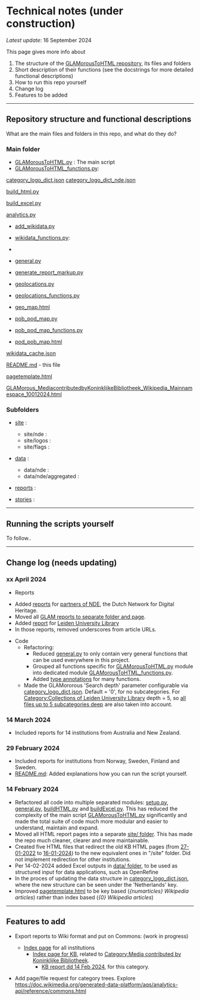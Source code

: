 # Technical notes (under construction)

*Latest update*: 16 September 2024

This page gives more info about 
1. The structure of the [GLAMorousToHTML repository](https://github.com/KBNLwikimedia/GLAMorousToHTML), its files and folders 
2. Short description of their functions (see the docstrings for more detailed functional descriptions)
3. How to run this repo yourself
4. Change log
5. Features to be added

-------------------- 

## Repository structure and functional descriptions

What are the main files and folders in this repo, and what do they do?

### Main folder

* [GLAMorousToHTML.py](GLAMorousToHTML.py) : The main script  
* [GLAMorousToHTML_functions.py](GLAMorousToHTML_functions.py): 

[category_logo_dict.json](category_logo_dict.json)
[category_logo_dict_nde.json](category_logo_dict_nde.json)

[build_html.py](build_html.py)

[build_excel.py](build_excel.py)

[analytics.py](analytics.py)

* [add_wikidata.py](add_wikidata.py)
* [wikidata_functions.py](wikidata_functions.py): 
* 
* [general.py](general.py)
* [generate_report_markup.py](generate_report_markup.py)

* [geolocations.py](geolocations.py)
* [geolocations_functions.py](geolocations_functions.py)
* [geo_map.html](geo_map.html)

* [pob_pod_map.py](pob_pod_map.py)
* [pob_pod_map_functions.py](pob_pod_map_functions.py)
* [pod_pob_map.html](pod_pob_map.html)

[wikidata_cache.json](wikidata_cache.json)


[README.md](README.md) - this file

[pagetemplate.html](pagetemplate.html)

[GLAMorous_MediacontributedbyKoninklijkeBibliotheek_Wikipedia_Mainnamespace_10012024.html](GLAMorous_MediacontributedbyKoninklijkeBibliotheek_Wikipedia_Mainnamespace_10012024.html)

### Subfolders
* [site](https://github.com/KBNLwikimedia/GLAMorousToHTML/blob/master/site) : 
  * site/nde : 
  * site/logos : 
  * site/flags : 

* [data](https://github.com/KBNLwikimedia/GLAMorousToHTML/blob/master/data) : 
  * data/nde : 
  * data/nde/aggregated : 
* [reports](https://github.com/KBNLwikimedia/GLAMorousToHTML/blob/master/reports) : 
* [stories](https://github.com/KBNLwikimedia/GLAMorousToHTML/blob/master/stories) : 

------------------------------

## Running the scripts yourself 
To follow..
<!--If you want to run this script for your own Commons category and create HTML and Excel overviews for your own institution, you can clone/download the repo and run it on your own machine.
You will need to make some simple adaptations to the existing code to make it work for the Commons category of your choice. These are: 

3) In [setup.py](setup.py), change 
   * the *country_key* variable to the new country key you added to the json file  (default = "Netherlands")
   * the *institute_index* to the index of the line corresponding to your institution in the json file (default = 0; first line under a country key)
 
That's  all, you should now be able to run the main [GLAMorousToHTML script](GLAMorousToHTML.py). The generated HTML page will be added to the [site/](site/) folder and the Excel to the [data/](data/) folder. 

In case you can't get the script up and running, please open an issue in this repo.  

### Configuration of GLAMorous
The script relies on the XML output of the GLAMorous tool, which needs to be configured so that it only lists pages from Wikipedia

1) that are in the main namespace (a.k.a Wikipedia articles) (*&ns0=1*)

2) and *not* pages from Wikimedia Commons, Wikidata or other Wikimedia projects (*projects[wikipedia]=1*)

The base URL thus looks like *[https://glamtools.toolforge.org/glamorous.php?doit=1&use_globalusage=1&ns0=1&projects[wikipedia]=1&format=xml&category=](https://glamtools.toolforge.org/glamorous.php?doit=1&use_globalusage=1&ns0=1&projects[wikipedia]=1&format=xml&category=)*. The Commons category of interest needs to be added to the end, omitting the *Category:* prefix.
This base URL is defined (and can be adapted if necessary) in the *xml_base_url* variable in [GLAMorousToHTML_functions.process_category](GLAMorousToHTML_functions.py). 

The depth of the GLAMorous output (where '0' means no subcategories are read) is specified in the *depth* (=fourth) variable in [category_logo_dict.json](category_logo_dict.json). 
See the section on Repo structure below for more info. 

### category_logo_dict.json
1) Adapt the [category_logo_dict.json](category_logo_dict.json) for your own needs, making sure the existing syntax is maintained. 
   * If not yet available, make a new top level country key (similar to "Netherlands", "USA", "Norway" etc.) to include your country.
   * Under this country key, add a line with a syntax identical to the one starting with "Media contributed by Koninklijke Bibliotheek", but with modifications for four things: 
     
      1) The exact name (without underscores '_') of the Wikimedia Commons category you want run the script for ("[Media contributed by Koninklijke Bibliotheek](https://commons.wikimedia.org/wiki/Category:Media_contributed_by_Koninklijke_Bibliotheek)")
      
      2) A shortname of the institution ("KoninklijkeBibliotheekNL"). This is used for the name of the sheet in the Excel file, so keep it shorter than 32 characters. 
       
      3) Name of an institutional logo file, starting with "icon_", followed by a unique and descriptive letter code for the institution, and appended with a .png or .jpg extension at the end. This logo/icon is displayed at the top of the HTML page. Don't forget the next step!

      4) The GLAMororous 'Search depth' parameter. Default = '0', for no subcategories. For [Category:Collections of Leiden University Library](https://commons.wikimedia.org/wiki/Category:Collections_of_Leiden_University_Library) depth = 5, so [all files up to 5 subcategories deep](https://glamtools.toolforge.org/glamorous.php?doit=1&category=Collections_of_Leiden_University_Library&use_globalusage=1&depth=5&show_details=1&projects[wikipedia]=1) are also taken into account.  

2) Add a small logo of the institution (256x256 px or so) as a .png of .jpg to the [site/logos](site/logos) folder, and add the filename "icon_xxxxx.png/jpg" to the json file.



-->



--------------

## Change log (needs updating)

### xx April 2024
* Reports
 - Added [reports](reports_nde.md) for [partners of NDE](https://netwerkdigitaalerfgoed.nl/activiteiten/manifest-netwerk-digitaal-erfgoed/), the Dutch Network for Digital Heritage.
 - Moved all [GLAM reports to separate folder and page](reports/reports.md).
 - Added [report](https://kbnlwikimedia.github.io/GLAMorousToHTML/site/CollectionsofLeidenUniversityLibrary_Wikipedia_NS0_22032024.html) for [Leiden University Library](https://commons.wikimedia.org/wiki/Category:Collections_of_Leiden_University_Library) 
 - In those reports, removed underscores from article URLs.
* Code 
  - Refactoring:  
    - Reduced [general.py](general.py) to only contain very general functions that can be used everywhere in this project.
    - Grouped all functions specific for [GLAMorousToHTML.py](GLAMorousToHTML.py) module into dedicated module [GLAMorousToHTML_functions.py](GLAMorousToHTML_functions.py).
    - Added [type annotations]() for many functions.
  - Made the GLAMororous 'Search depth' parameter configurable via [category_logo_dict.json](category_logo_dict.json). Default = '0', for no subcategories. For [Category:Collections of Leiden University Library](https://commons.wikimedia.org/wiki/Category:Collections_of_Leiden_University_Library) depth = 5, so [all files up to 5 subcategories deep](https://glamtools.toolforge.org/glamorous.php?doit=1&category=Collections_of_Leiden_University_Library&use_globalusage=1&depth=5&show_details=1&projects[wikipedia]=1) are also taken into account.  

### 14 March 2024
* Included reports for 14 institutions from Australia and New Zealand.

### 29 February 2024
* Included reports for institutions from Norway, Sweden, Finland and Sweden.
* [README.md](README.md): Added explanations how you can run the script yourself. 

### 14 February 2024
* Refactored all code into multiple separated modules: [setup.py](setup.py), [general.py](general.py), [buildHTML.py](buildHTML.py) and [buildExcel.py](buildExcel.py). This has reduced the complexity of the main script [GLAMorousToHTML.py](GLAMorousToHTML.py) significantly and made the total suite of code much more modular and easier to understand, maintain and expand.
* Moved all HTML report pages into a separate [site/ folder](site/). This has made the repo much cleaner, clearer and more maintainable.
* Created five HTML files that redirect the old KB HTML pages (from [27-01-2022](GLAMorous_MediacontributedbyKoninklijkeBibliotheek_Wikipedia_Mainnamespace_27012022.html) to [16-01-2024](GLAMorous_MediacontributedbyKoninklijkeBibliotheek_Wikipedia_Mainnamespace_16012024.html)) to the new equivalent ones in "/site" folder. Did not implement redirection for other institutions.
* Per 14-02-2024 added Excel outputs in [data/ folder](data/), to be used as structured input for data applications, such as OpenRefine
* In the proces of updating the data structure in [category_logo_dict.json](category_logo_dict.json), where the new structure can be seen under the 'Netherlands' key.
* Improved [pagetemplate.html](pagetemplate.html) to be key based (*{numarticles} Wikipedia articles*) rather than index based (*{0} Wikipedia articles*)

-------------------- 

## Features to add
* Export reports to Wiki format and put on Commons: (work in progress)
  * [Index page](https://commons.wikimedia.org/wiki/Commons:GLAMorousToHTML/Reports) for all institutions 
    * [Index page for KB](https://commons.wikimedia.org/wiki/Commons:GLAMorousToHTML/Reports/Media_contributed_by_Koninklijke_Bibliotheek), related to  [Category:Media contributed by Koninklijke Bibliotheek](https://commons.wikimedia.org/wiki/Category:Media_contributed_by_Koninklijke_Bibliotheek).
      * [KB report dd 14 Feb 2024](https://commons.wikimedia.org/wiki/Commons:GLAMorousToHTML/Reports/Media_contributed_by_Koninklijke_Bibliotheek/14022024), for this category.

* Add page/file request for category trees. Explore https://doc.wikimedia.org/generated-data-platform/aqs/analytics-api/reference/commons.html